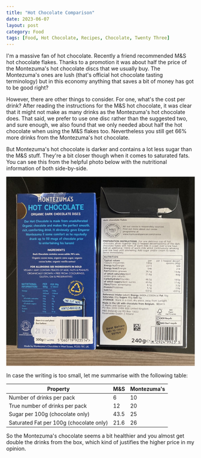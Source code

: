 ```yaml
---
title: "Hot Chocolate Comparison"
date: 2023-06-07
layout: post
category: Food
tags: [Food, Hot Chocolate, Recipes, Chocolate, Twenty Three]
---
```

I'm a massive fan of hot chocolate. Recently a friend recommended M&S hot chocolate flakes. Thanks to a promotion it was about half the price of the Montezuma's hot chocolate discs that we usually buy. The Montezuma's ones are lush (that's official hot chocolate tasting terminology) but in this economy anything that saves a bit of money has got to be good right?

However, there are other things to consider. For one, what's the cost per drink? After reading the instructions for the M&S hot chocolate, it was clear that it might not make as many drinks as the Montezuma's hot chocolate does.  That said, we prefer to use one disc rather than the suggested two,  and sure enough, we also found that we only needed about half the hot chocolate when using the M&S flakes too. Nevertheless you still get 66% more drinks from the Montezuma's hot chocolate. 

But Montezuma's hot chocolate is darker and contains a lot less sugar than the M&S stuff. They're a bit closer though when it comes to saturated fats. You can see this from the helpful photo below with the nutritional information of both side-by-side. 

![A picture of the backs of two hot chocolate brands](/assets/images/other/choc_comparison.jpg)

In case the writing is too small, let me summarise with the following table:

| Property                                | M&S  | Montezuma's |
| --------------------------------------- | ---- | ----------- |
| Number of drinks per pack               | 6    | 10          |
| True number of drinks per pack          | 12   | 20          |
| Sugar per 100g (chocolate only)         | 43.5 | 25          |
| Saturated Fat per 100g (chocolate only) | 21.6 | 26          |

So the Montezuma's chocolate seems a bit healthier and you almost get double the drinks from the box, which kind of justifies the higher price in my opinion.
